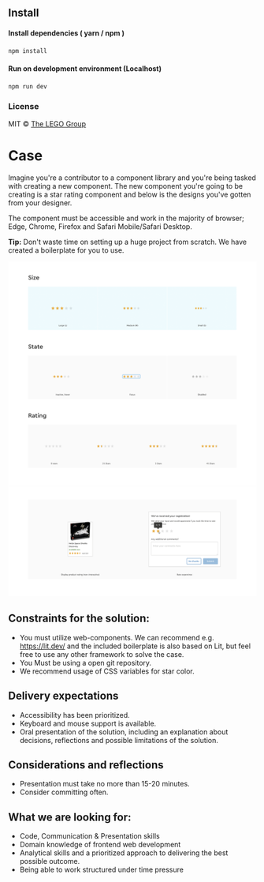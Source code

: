 ## Install

#### Install dependencies ( yarn / npm )

```sh
npm install
```

#### Run on development environment (Localhost)

```sh
npm run dev
```

### License

MIT © [The LEGO Group](https://github.com/Webbanditten/interview-case)

# Case
Imagine you're a contributor to a component library and you're being tasked with creating a new component. 
The new component you're going to be creating is a star rating component and below is the designs you've gotten from your designer. 

The component must be accessible and work in the majority of browser; Edge, Chrome, Firefox and Safari Mobile/Safari Desktop. 

**Tip:** Don't waste time on setting up a huge project from scratch. We have created a boilerplate for you to use. 

![](src/img/star-rating-component.png)
![](src/img/star-rating-component-w.png)
## Constraints for the solution:
* You must utilize web-components. We can recommend e.g. https://lit.dev/ and the included boilerplate is also based on Lit, but feel free to use any other framework to solve the case.
* You Must be using a open git repository. 
* We recommend usage of CSS variables for star color.

## Delivery expectations
* Accessibility has been prioritized.
* Keyboard and mouse support is available.
* Oral presentation of the solution, including an explanation about decisions, reflections and possible limitations of the solution.

## Considerations and reflections
* Presentation must take no more than 15-20 minutes.
* Consider committing often.

## What we are looking for:
* Code, Communication & Presentation skills
* Domain knowledge of frontend web development
* Analytical skills and a prioritized approach to delivering the best possible outcome.
* Being able to work structured under time pressure



